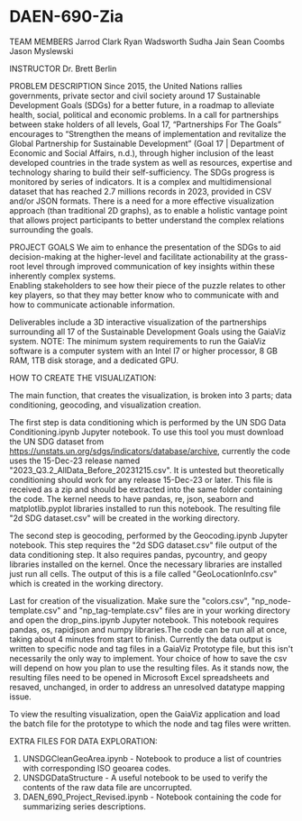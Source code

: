 # DAEN-690-Zia
TEAM MEMBERS
Jarrod Clark
Ryan Wadsworth
Sudha Jain
Sean Coombs
Jason Myslewski

INSTRUCTOR 
Dr. Brett Berlin

PROBLEM DESCRIPTION
Since 2015, the United Nations rallies governments, private sector and civil society around 17 Sustainable Development Goals (SDGs) for a better future, in a roadmap to alleviate health, social, political and economic problems.
In a call for partnerships between stake holders of all levels, Goal 17, “Partnerships For The Goals” encourages to “Strengthen the means of implementation and revitalize the Global Partnership for Sustainable Development” 
(Goal 17 | Department of Economic and Social Affairs, n.d.), through higher inclusion of the least developed countries in the trade system as well as resources, expertise and technology sharing to build their self-sufficiency.
The SDGs progress is monitored by series of indicators.  It is a complex and multidimensional dataset that has reached 2.7 millions records in 2023, provided in CSV and/or JSON formats. There is a need for a more effective 
visualization approach (than traditional 2D graphs), as to enable a holistic vantage point that allows project participants to better understand the complex relations surrounding the goals.

PROJECT GOALS
We aim to enhance the presentation of the SDGs to aid decision-making at the higher-level and facilitate actionability at the grass-root level through improved communication of key insights within these inherently complex systems.  
Enabling stakeholders to see how their piece of the puzzle relates to other key players, so that they may better know who to communicate with and how to communicate actionable information.

Deliverables include a 3D interactive visualization of the partnerships surrounding all 17 of the Sustainable Development Goals using the GaiaViz system.
NOTE: The minimum system requirements to run the GaiaViz software is a computer system with an Intel I7 or higher processor, 8 GB RAM, 1TB disk storage, and a dedicated GPU.

HOW TO CREATE THE VISUALIZATION:

The main function, that creates the visualization, is broken into 3 parts; data conditioning, geocoding, and visualization creation. 

The first step is data conditioning which is performed by the UN SDG Data Conditioning.ipynb Jupyter notebook. To use this tool you must download the UN SDG dataset from https://unstats.un.org/sdgs/indicators/database/archive, currently 
the code uses the 15-Dec-23 release named "2023_Q3.2_AllData_Before_20231215.csv". It is untested but theoretically conditioning should work for any release 15-Dec-23 or later. This file is received as a zip and should be extracted into 
the same folder containing the code. The kernel needs to have pandas, re, json, seaborn and matplotlib.pyplot libraries installed to run this notebook. The resulting file "2d SDG dataset.csv" will be created in the working directory.

The second step is geocoding, performed by the Geocoding.ipynb Jupyter notebook. This step requires the "2d SDG dataset.csv" file output of the data conditioning step. It also requires pandas, pycountry, and geopy libraries installed on
the kernel. Once the necessary libraries are installed just run all cells. The output of this is a file called "GeoLocationInfo.csv" which is created in the working directory.

Last for creation of the visualization. Make sure the "colors.csv", "np_node-template.csv" and "np_tag-template.csv" files are in your working directory and open the drop_pins.ipynb Jupyter notebook. This notebook requires pandas, os, 
rapidjson and numpy libraries.The code can be run all at once, taking about 4 minutes from start to finish. Currently the data output is written to specific node and tag files in a GaiaViz Prototype file, but this isn't necessarily the 
only way to implement. Your choice of how to save the csv will depend on how you plan to use the resulting files. As it stands now, the resulting files need to be opened in Microsoft Excel spreadsheets and resaved, unchanged, in order to 
address an unresolved datatype mapping issue. 

To view the resulting visualization, open the GaiaViz application and load the batch file for the prototype to which the node and tag files were written.

EXTRA FILES FOR DATA EXPLORATION:

1. UNSDGCleanGeoArea.ipynb - Notebook to produce a list of countries with corresponding ISO geoarea codes.
2. UNSDGDataStructure - A useful notebook to be used to verify the contents of the raw data file are uncorrupted.
3. DAEN_690_Project_Revised.ipynb - Notebook containing the code for summarizing series descriptions.
